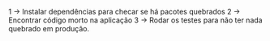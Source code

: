1 -> Instalar dependências para checar se há pacotes quebrados
2 -> Encontrar código morto na aplicação
3 -> Rodar os testes para não ter nada quebrado em produção.
